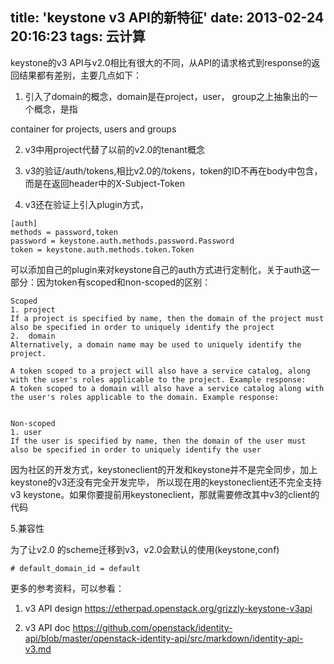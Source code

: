 title: 'keystone v3 API的新特征'
date: 2013-02-24 20:16:23
tags: 云计算
---

keystone的v3 API与v2.0相比有很大的不同，从API的请求格式到response的返回结果都有差别，主要几点如下：

1. 引入了domain的概念，domain是在project，user， group之上抽象出的一个概念，是指

container for projects, users and groups

2. v3中用project代替了以前的v2.0的tenant概念

3. v3的验证/auth/tokens,相比v2.0的/tokens，token的ID不再在body中包含，而是在返回header中的X-Subject-Token

4. v3还在验证上引入plugin方式，

```
[auth]
methods = password,token
password = keystone.auth.methods.password.Password
token = keystone.auth.methods.token.Token
```

可以添加自己的plugin来对keystone自己的auth方式进行定制化，关于auth这一部分：因为token有scoped和non-scoped的区别：

```
Scoped
1. project 
If a project is specified by name, then the domain of the project must also be specified in order to uniquely identify the project
2.  domain
Alternatively, a domain name may be used to uniquely identify the project.

A token scoped to a project will also have a service catalog, along with the user's roles applicable to the project. Example response:
A token scoped to a domain will also have a service catalog along with the user's roles applicable to the domain. Example response:


Non-scoped
1. user
If the user is specified by name, then the domain of the user must also be specified in order to uniquely identify the user

```

因为社区的开发方式，keystoneclient的开发和keystone并不是完全同步，加上keystone的v3还没有完全开发完毕，
所以现在用的keystoneclient还不完全支持v3 keystone。如果你要提前用keystoneclient，那就需要修改其中v3的client的代码

5.兼容性

为了让v2.0 的scheme迁移到v3，v2.0会默认的使用(keystone,conf)

```
# default_domain_id = default
```

更多的参考资料，可以参看：

1. v3 API design https://etherpad.openstack.org/grizzly-keystone-v3api

2. v3 API doc https://github.com/openstack/identity-api/blob/master/openstack-identity-api/src/markdown/identity-api-v3.md


	
